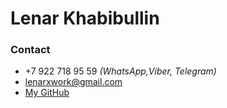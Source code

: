 # Lenar Khabibullin #

### Contact
-  +7 922 718 95 59 *(WhatsApp,Viber, Telegram)*
-  lenarxwork@gmail.com
-  [My GitHub](https://github.com/LenarXLA)
